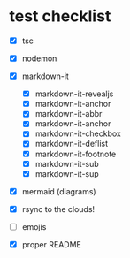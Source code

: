 # test checklist
- [x] tsc
- [x] nodemon
- [x] markdown-it
    - [x] markdown-it-revealjs
    - [x] markdown-it-anchor
    - [x] markdown-it-abbr
    - [x] markdown-it-anchor
    - [x] markdown-it-checkbox
    - [x] markdown-it-deflist
    - [x] markdown-it-footnote
    - [x] markdown-it-sub
    - [x] markdown-it-sup
- [x] mermaid (diagrams)
- [x] rsync to the clouds!
- [ ] emojis
- [x] proper README

